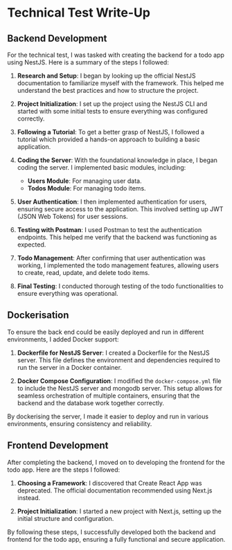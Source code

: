 # Technical Test Write-Up

## Backend Development

For the technical test, I was tasked with creating the backend for a todo app using NestJS. Here is a summary of the steps I followed:

1. **Research and Setup**: I began by looking up the official NestJS documentation to familiarize myself with the framework. This helped me understand the best practices and how to structure the project.

2. **Project Initialization**: I set up the project using the NestJS CLI and started with some initial tests to ensure everything was configured correctly.

3. **Following a Tutorial**: To get a better grasp of NestJS, I followed a tutorial which provided a hands-on approach to building a basic application.

4. **Coding the Server**: With the foundational knowledge in place, I began coding the server. I implemented basic modules, including:
    - **Users Module**: For managing user data.
    - **Todos Module**: For managing todo items.

5. **User Authentication**: I then implemented authentication for users, ensuring secure access to the application. This involved setting up JWT (JSON Web Tokens) for user sessions.

6. **Testing with Postman**: I used Postman to test the authentication endpoints. This helped me verify that the backend was functioning as expected.

7. **Todo Management**: After confirming that user authentication was working, I implemented the todo management features, allowing users to create, read, update, and delete todo items.

8. **Final Testing**: I conducted thorough testing of the todo functionalities to ensure everything was operational.

## Dockerisation

To ensure the back end could be easily deployed and run in different environments, I added Docker support:

1. **Dockerfile for NestJS Server**: I created a Dockerfile for the NestJS server. This file defines the environment and dependencies required to run the server in a Docker container.

2. **Docker Compose Configuration**: I modified the `docker-compose.yml` file to include the NestJS server and mongodb server. This setup allows for seamless orchestration of multiple containers, ensuring that the backend and the database work together correctly.

By dockerising the server, I made it easier to deploy and run in various environments, ensuring consistency and reliability.

## Frontend Development

After completing the backend, I moved on to developing the frontend for the todo app. Here are the steps I followed:

1. **Choosing a Framework**: I discovered that Create React App was deprecated. The official documentation recommended using Next.js instead.

2. **Project Initialization**: I started a new project with Next.js, setting up the initial structure and configuration.

By following these steps, I successfully developed both the backend and frontend for the todo app, ensuring a fully functional and secure application.